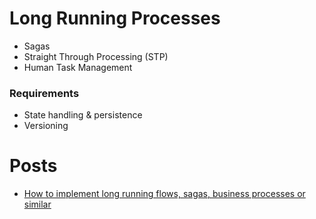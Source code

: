 # Long Running Processes

- Sagas
- Straight Through Processing (STP)
- Human Task Management

### Requirements

- State handling & persistence
- Versioning

# Posts

- [How to implement long running flows, sagas, business processes or similar](https://blog.bernd-ruecker.com/how-to-implement-long-running-flows-sagas-business-processes-or-similar-3c870a1b95a8)
